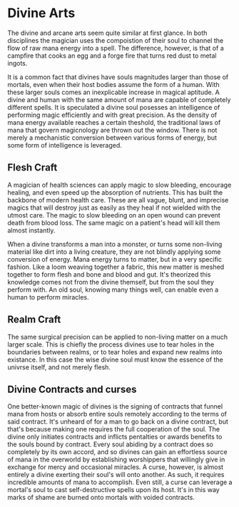 # Divine Arts

The divine and arcane arts seem quite similar at first glance. In both disciplines the magician uses the compoistion of their soul to channel the flow of raw mana energy into a spell. The difference, however, is that of a campfire that cooks an egg and a forge fire that turns red dust to metal ingots.

It is a common fact that divines have souls magnitudes larger than those of mortals, even when their host bodies assume the form of a human. With these larger souls comes an inexplicable increase in magical aptitude. A divine and human with the same amount of mana are capable of completely different spells. It is speculated a divine soul posesses an intelligence of performing magic efficiently and with great precision. As the density of mana energy available reaches a certain theshold, the traditional laws of mana that govern magicnology are thrown out the window. There is not merely a  mechanistic conversion between various forms of energy, but some form of intelligence is leveraged.


## Flesh Craft
A magician of health sciences can apply magic to slow bleeding, encourage healing, and even speed up the absorption of nutrients. This has built the backbone of modern health care. These are all vague, blunt, and imprecise magics that will destroy just as easily as they heal if not wielded with the utmost care. The magic to slow bleeding on an open wound can prevent death from blood loss. The same magic on a patient's head will kill them almost instantly. 



When a divine transforms a man into a monster, or turns some non-living material like dirt into a living creature, they are not blindly applying some conversion of energy. Mana energy turns to matter, but in a very specific fashion. Like a loom weaving together a fabric, this new matter is meshed together to form flesh and bone and blood and gut. It's theorized this knowledge comes not from the divine themself, but from the soul they perform with. An old soul, knowing many things well, can enable even a human to perform miracles.


## Realm Craft
The same surgical precision can be applied to non-living matter on a much larger scale. This is chiefly the process divines use to tear holes in the boundaries between realms, or to tear holes and expand new realms into existance. In this case the wise divine soul must know the essence of the univrse itself, and not merely flesh.


## Divine Contracts and curses
One better-known magic of divines is the signing of contracts that funnel mana from hosts or absorb entire souls remotely according to the terms of said contract. It's unheard of for a man to go back on a divine contract, but that's because making one requires the full cooperation of the soul. The divine only initiates contracts and inflicts pentalties or awards benefits to the souls bound by contract. Every soul abiding by a contract does so completely by its own accord, and so divines can gain an effortless source of mana in the overworld by establishing worshippers that willingly give in exchange for mercy and occasional miracles. A curse, however, is almost entirely a divine exerting their soul's will onto another. As such, it requires incredible amounts of mana to accomplish. Even still, a curse can leverage a mortal's soul to cast self-destructive spells upon its host. It's in this way marks of shame are burned onto mortals with voided contracts.